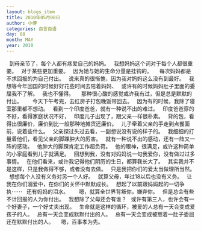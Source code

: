 ```yaml
---
layout: blogs_item
title: 2010年05月08日
author: 小傅
categories: 自言自语
day: 08
month: MAY
year: 2010
---
```




&nbsp; 到母亲节了，每个人都有疼爱自己的妈妈。
&nbsp; 我想妈妈这个词对于每个人都很重要。
&nbsp; 对于某些更加重要。
&nbsp; 因为她与她的生命分量是挂钩的。
&nbsp;
&nbsp; 每次妈妈都是不求回报的为自己付出。
&nbsp; 说来真的很惭愧，因为我对妈妈这么没有到最好。
&nbsp; 我想等今年回国的时候好好花些时间去陪着妈妈、
&nbsp; 或许有的时候妈妈肚子里面的委屈我不了解。
&nbsp; 我也不懂得。
&nbsp;
&nbsp; 那种很心酸的感觉或许我有过，但是总是默默的付出。
&nbsp;
&nbsp;
&nbsp; 今天下午考完，去红房子打包晚饭带回去。
&nbsp; 因为有的时候，我除了寝室那里都不想动。
&nbsp; 看到一个印度爸爸，就有一种说不出的难过。
&nbsp; 印度爸爸穿的不好，看得家庭状况不好，
&nbsp; 印度儿子出现了，跟父亲一样很朴素。
&nbsp; 背的包，看得出很廉价，廉价到比一般那种地摊货还廉价。
&nbsp; 儿子牵着父亲的手走到点餐面前，说着些什么。
&nbsp; 父亲探过头过去看，一副想说没有说的样子的。
&nbsp; 我细细的打量着他们，看见父亲的脚踝肿大的厉害。
&nbsp; 就有一种说不出的感动，还有一阵又一阵的感动。
&nbsp; 他肿大的脚踝肯定工作超负荷。
&nbsp; 他的眼神，很满足，或许这种简单的小家庭看到儿子就满足。
&nbsp; 回想到我，没有对妈妈说一句我爱你，没有做过过多事情。
&nbsp; 在他们看来，或许我记得他们阴历的生日，都算我长大了。
&nbsp; 其实我并不是这样，只是我做得不够，或者没有去做。
&nbsp; 只是我把你们的爱太当做理所当然。
&nbsp; 想想每个人没有义务对另一个人好。
&nbsp; 就算父母，年过18以后也没有义务。
&nbsp; 让我在你们溺爱中，在你们的关怀中默默成长。
&nbsp; 想起了以前跟妈妈起的一切争执⋯⋯
&nbsp; 还有妈妈的泪水。
&nbsp;
&nbsp;
&nbsp; 嗯，就算全世界背叛你，嫌弃你。
&nbsp; 但是总会有些不计回报的人为你付出。
&nbsp; 我想除了父母还会有谁？
&nbsp; 或许有第三人，也许会有一个好妻子，一个好丈夫出现。
&nbsp; 生命就是这样的循环，被爱的人总有一天会变成爱孩子的人。
&nbsp; 总有一天会变成默默付出的人。
&nbsp; 总有一天会变成被憋着一肚子委屈还在默默付出的人。
&nbsp;
&nbsp; 嗯，百事孝为先。


